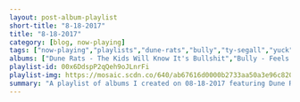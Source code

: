 ```yaml
---
layout: post-album-playlist
short-title: "8-18-2017"
title: "8-18-2017"
category: [blog, now-playing]
tags: ["now-playing","playlists","dune-rats","bully","ty-segall","yuck","blink-182"]
albums: ["Dune Rats - The Kids Will Know It's Bullshit","Bully - Feels Like","Ty Segall - Ty Rex","Yuck - Stranger Things","blink-182 - Cheshire Cat"]
playlist-id: 00x6DdspP2qQeh9oJLnrFi
playlist-img: https://mosaic.scdn.co/640/ab67616d0000b2733aa50a3e96c820ec76d995b2ab67616d0000b27350c7bb80d51ee85150a097b3ab67616d0000b27359f0d64bd8bbf4190269e329ab67616d0000b2739803d6b5087be8a8422c273f
summary: "A playlist of albums I created on 08-18-2017 featuring Dune Rats, Bully, Ty Segall, Yuck, and blink-182"
---
```

